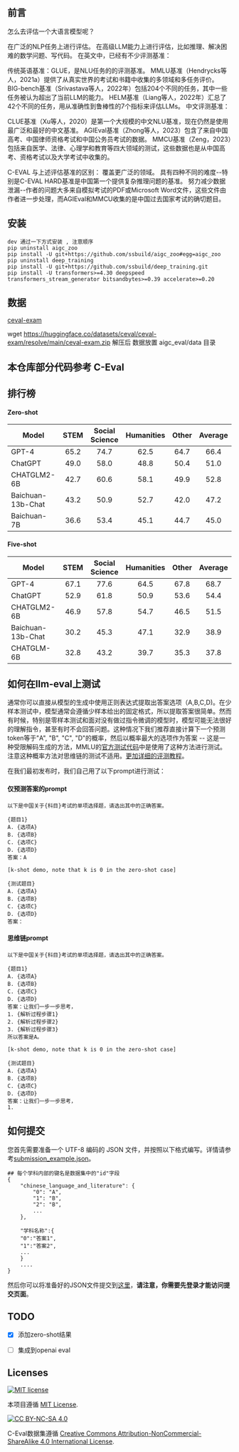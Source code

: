 


## 前言

怎么去评估一个大语言模型呢？

在广泛的NLP任务上进行评估。
在高级LLM能力上进行评估，比如推理、解决困难的数学问题、写代码。
在英文中，已经有不少评测基准：

传统英语基准：GLUE，是NLU任务的的评测基准。
MMLU基准（Hendrycks等人，2021a）提供了从真实世界的考试和书籍中收集的多领域和多任务评价。
BIG-bench基准（Srivastava等人，2022年）包括204个不同的任务，其中一些任务被认为超出了当前LLM的能力。
HELM基准（Liang等人，2022年）汇总了42个不同的任务，用从准确性到鲁棒性的7个指标来评估LLMs。
中文评测基准：

CLUE基准（Xu等人，2020）是第一个大规模的中文NLU基准，现在仍然是使用最广泛和最好的中文基准。
AGIEval基准（Zhong等人，2023）包含了来自中国高考、中国律师资格考试和中国公务员考试的数据。
MMCU基准（Zeng，2023）包括来自医学、法律、心理学和教育等四大领域的测试，这些数据也是从中国高考、资格考试以及大学考试中收集的。


C-EVAL 与上述评估基准的区别： 覆盖更广泛的领域。
具有四种不同的难度--特别是C-EVAL HARD基准是中国第一个提供复杂推理问题的基准。
努力减少数据泄漏--作者的问题大多来自模拟考试的PDF或Microsoft Word文件，这些文件由作者进一步处理，而AGIEval和MMCU收集的是中国过去国家考试的确切题目。

## 安装
```text
dev 通过一下方式安装 , 注意顺序
pip uninstall aigc_zoo
pip install -U git+https://github.com/ssbuild/aigc_zoo#egg=aigc_zoo
pip uninstall deep_training
pip install -U git+https://github.com/ssbuild/deep_training.git
pip install -U transformers>=4.30 deepspeed transformers_stream_generator bitsandbytes>=0.39 accelerate>=0.20
```

## 数据

[ceval-exam](https://huggingface.co/datasets/ceval/ceval-exam)

wget https://huggingface.co/datasets/ceval/ceval-exam/resolve/main/ceval-exam.zip
解压后 数据放置 aigc_eval/data 目录

## 本仓库部分代码参考 C-Eval
    

## 排行榜

#### Zero-shot
| Model             | STEM | Social Science | Humanities | Other | Average |
|-------------------|:----:|:--------------:|:----------:|:-----:|:-------:|
| GPT-4             | 65.2 |      74.7      |    62.5    | 64.7  |  66.4   |
| ChatGPT           | 49.0 |      58.0      |    48.8    | 50.4  |  51.0   |
| CHATGLM2-6B       | 42.7 |      60.6      |    58.1    | 49.9  |  52.8   |
| Baichuan-13b-Chat | 43.2 |      50.9      |    52.7    | 42.0  |  47.2   |
| Baichuan-7B       | 36.6 |      53.4      |    45.1    | 44.7  |  45.0   |


#### Five-shot
| Model             | STEM | Social Science | Humanities | Other | Average |
|-------------------|:----:| :------------: |:----------:|:-----:|:-------:|
| GPT-4             | 67.1 |      77.6      |    64.5    | 67.8  |  68.7   |
| ChatGPT           | 52.9 |      61.8      |    50.9    | 53.6  |  54.4   |
| CHATGLM2-6B       | 46.9 |      57.8      |    54.7    | 46.5  |  51.5   |
| Baichuan-13b-Chat | 30.2 |      45.3      |    47.1    | 32.9  |  38.9   |
| CHATGLM-6B        | 32.8 |      43.2      |    39.7    | 35.3  |  37.8   |






## 如何在llm-eval上测试

通常你可以直接从模型的生成中使用正则表达式提取出答案选项（A,B,C,D)。在少样本测试中，模型通常会遵循少样本给出的固定格式，所以提取答案很简单。然而有时候，特别是零样本测试和面对没有做过指令微调的模型时，模型可能无法很好的理解指令，甚至有时不会回答问题。这种情况下我们推荐直接计算下一个预测token等于"A", "B", "C", "D"的概率，然后以概率最大的选项作为答案 -- 这是一种受限解码生成的方法，MMLU的[官方测试代码](https://github.com/hendrycks/test/blob/4450500f923c49f1fb1dd3d99108a0bd9717b660/evaluate.py#L88)中是使用了这种方法进行测试。注意这种概率方法对思维链的测试不适用。[更加详细的评测教程](resources/tutorial.md)。

在我们最初发布时，我们自己用了以下prompt进行测试：
#### 仅预测答案的prompt
```
以下是中国关于{科目}考试的单项选择题，请选出其中的正确答案。

{题目1}
A. {选项A}
B. {选项B}
C. {选项C}
D. {选项D}
答案：A

[k-shot demo, note that k is 0 in the zero-shot case]

{测试题目}
A. {选项A}
B. {选项B}
C. {选项C}
D. {选项D}
答案：
```

#### 思维链prompt
```
以下是中国关于{科目}考试的单项选择题，请选出其中的正确答案。

{题目1}
A. {选项A}
B. {选项B}
C. {选项C}
D. {选项D}
答案：让我们一步一步思考，
1. {解析过程步骤1}
2. {解析过程步骤2}
3. {解析过程步骤3}
所以答案是A。

[k-shot demo, note that k is 0 in the zero-shot case]

{测试题目}
A. {选项A}
B. {选项B}
C. {选项C}
D. {选项D}
答案：让我们一步一步思考，
1. 
```



## 如何提交

您首先需要准备一个 UTF-8 编码的 JSON 文件，并按照以下格式编写。详情请参考[submission_example.json](http://101.42.176.124:8080/data_share/n)。

```
## 每个学科内部的键名是数据集中的"id"字段
{
    "chinese_language_and_literature": {
        "0": "A",
        "1": "B",
        "2": "B",
        ...
    },
    
    "学科名称":{
    "0":"答案1",
    "1":"答案2",
    ...
    }
    ....
}
```

然后你可以将准备好的JSON文件提交到[这里](http://101.42.176.124:8080/data_share/)，**请注意，你需要先登录才能访问提交页面**。



## TODO

- [x] 添加zero-shot结果
- [ ] 集成到openai eval



## Licenses

[![MIT license](https://img.shields.io/badge/License-MIT-blue.svg)](https://lbesson.mit-license.org/)

本项目遵循 [MIT License](https://lbesson.mit-license.org/).

[![CC BY-NC-SA 4.0](https://img.shields.io/badge/License-CC%20BY--NC--SA%204.0-lightgrey.svg)](http://creativecommons.org/licenses/by-nc-sa/4.0/)

C-Eval数据集遵循 [Creative Commons Attribution-NonCommercial-ShareAlike 4.0 International License](http://creativecommons.org/licenses/by-nc-sa/4.0/).

